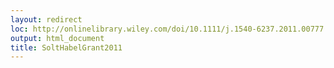 ```yaml
---
layout: redirect
loc: http://onlinelibrary.wiley.com/doi/10.1111/j.1540-6237.2011.00777.x/abstract
output: html_document
title: SoltHabelGrant2011
---
```

